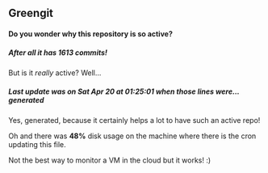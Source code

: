 ## Greengit

#### Do you wonder why this repository is so active?

##### After all it has 1613 commits!

But is it *really* active? Well...

##### Last update was on Sat Apr 20 at 01:25:01 when those lines were... generated

Yes, generated, because it certainly helps a lot to have such an active repo!

Oh and there was **48%** disk usage on the machine
where there is the cron updating this file.

Not the best way to monitor a VM in the cloud but it works! :)
